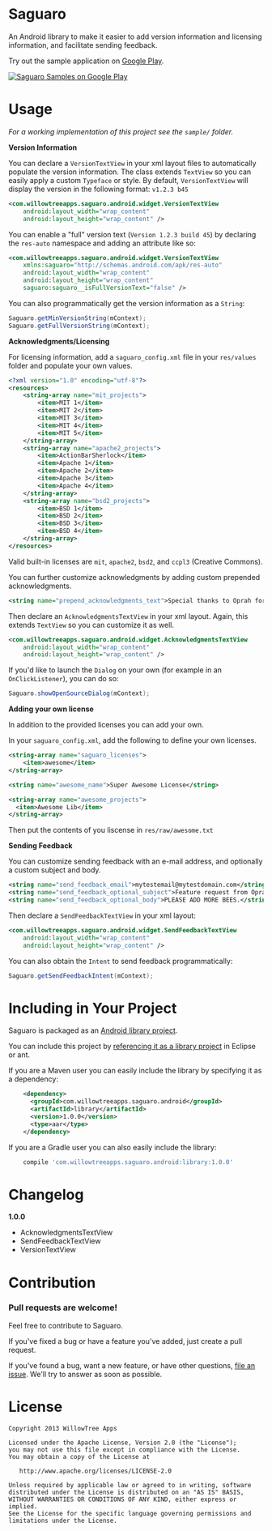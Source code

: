 Saguaro
=======

An Android library to make it easier to add version information and licensing information, and facilitate sending feedback.

Try out the sample application on [Google Play][6].

<a href="https://play.google.com/store/apps/details?id=com.willowtreeapps.saguaro.android.sample">
  <img alt="Saguaro Samples on Google Play"
         src="http://developer.android.com/images/brand/en_app_rgb_wo_45.png" />
</a>

Usage
=====

*For a working implementation of this project see the `sample/` folder.*

**Version Information**

You can declare a `VersionTextView` in your xml layout files to automatically populate the version information.  The class extends `TextView` so you can easily apply a custom `Typeface` or style.  By default, `VersionTextView` will display the version in the following format: `v1.2.3 b45`

```xml
<com.willowtreeapps.saguaro.android.widget.VersionTextView
    android:layout_width="wrap_content"
    android:layout_height="wrap_content" />
```

You can enable a "full" version text (`Version 1.2.3 build 45`) by declaring the `res-auto` namespace and adding an attribute like so:

```xml
<com.willowtreeapps.saguaro.android.widget.VersionTextView
    xmlns:saguaro="http://schemas.android.com/apk/res-auto"
    android:layout_width="wrap_content"
    android:layout_height="wrap_content"
    saguaro:saguaro__isFullVersionText="false" />
```

You can also programmatically get the version information as a `String`:

```java
Saguaro.getMinVersionString(mContext);
Saguaro.getFullVersionString(mContext);
```

**Acknowledgments/Licensing**

For licensing information, add a `saguaro_config.xml` file in your `res/values` folder and populate your own values.

```xml
<?xml version="1.0" encoding="utf-8"?>
<resources>
    <string-array name="mit_projects">
        <item>MIT 1</item>
        <item>MIT 2</item>
        <item>MIT 3</item>
        <item>MIT 4</item>
        <item>MIT 5</item>
    </string-array>
    <string-array name="apache2_projects">
        <item>ActionBarSherlock</item>
        <item>Apache 1</item>
        <item>Apache 2</item>
        <item>Apache 3</item>
        <item>Apache 4</item>
    </string-array>
    <string-array name="bsd2_projects">
        <item>BSD 1</item>
        <item>BSD 2</item>
        <item>BSD 3</item>
        <item>BSD 4</item>
    </string-array>
</resources>
```

Valid built-in licenses are `mit`, `apache2`, `bsd2`, and `ccpl3` (Creative Commons).

You can further customize acknowledgments by adding custom prepended acknowledgments.

```xml
<string name="prepend_acknowledgments_text">Special thanks to Oprah for providing copious amounts of bees.</string>
```

Then declare an `AcknowledgmentsTextView` in your xml layout.  Again, this extends `TextView` so you can customize it as well.

```xml
<com.willowtreeapps.saguaro.android.widget.AcknowledgmentsTextView
    android:layout_width="wrap_content"
    android:layout_height="wrap_content" />
```

If you'd like to launch the `Dialog` on your own (for example in an `OnClickListener`), you can do so:

```java
Saguaro.showOpenSourceDialog(mContext);
```

**Adding your own license**

In addition to the provided licenses you can add your own.

In your `saguaro_config.xml`, add the following to define your own licenses.

```xml
<string-array name="saguaro_licenses">
    <item>awesome</item>
</string-array>

<string name="awesome_name">Super Awesome License</string>

<string-array name="awesome_projects">
  <item>Awesome Lib</item>
</string-array>
```

Then put the contents of you liscense in `res/raw/awesome.txt`

**Sending Feedback**

You can customize sending feedback with an e-mail address, and optionally a custom subject and body.

```xml
<string name="send_feedback_email">mytestemail@mytestdomain.com</string>
<string name="send_feedback_optional_subject">Feature request from Oprah</string>
<string name="send_feedback_optional_body">PLEASE ADD MORE BEES.</string>
```

Then declare a `SendFeedbackTextView` in your xml layout:

```xml
<com.willowtreeapps.saguaro.android.widget.SendFeedbackTextView
    android:layout_width="wrap_content"
    android:layout_height="wrap_content" />
```

You can also obtain the `Intent` to send feedback programmatically:

```java
Saguaro.getSendFeedbackIntent(mContext);
```

Including in Your Project
=========================

Saguaro is packaged as an [Android library project][7].

You can include this project by [referencing it as a library project][8] in
Eclipse or ant.

If you are a Maven user you can easily include the library by specifying it as
a dependency:

```xml
    <dependency>
      <groupId>com.willowtreeapps.saguaro.android</groupId>
      <artifactId>library</artifactId>
      <version>1.0.0</version>
      <type>aar</type>
    </dependency>
```

If you are a Gradle user you can also easily include the library:

```groovy
    compile 'com.willowtreeapps.saguaro.android:library:1.0.0'
```

Changelog
=========

**1.0.0**
* AcknowledgmentsTextView
* SendFeedbackTextView
* VersionTextView

Contribution
============

### Pull requests are welcome!

Feel free to contribute to Saguaro.

If you've fixed a bug or have a feature you've added, just create a pull request.

If you've found a bug, want a new feature, or have other questions, [file an issue][10]. We'll try to answer as soon as possible.

License
=======

    Copyright 2013 WillowTree Apps

    Licensed under the Apache License, Version 2.0 (the "License");
    you may not use this file except in compliance with the License.
    You may obtain a copy of the License at

       http://www.apache.org/licenses/LICENSE-2.0

    Unless required by applicable law or agreed to in writing, software
    distributed under the License is distributed on an "AS IS" BASIS,
    WITHOUT WARRANTIES OR CONDITIONS OF ANY KIND, either express or implied.
    See the License for the specific language governing permissions and
    limitations under the License.

 [6]: https://play.google.com/store/apps/details?id=com.willowtreeapps.saguaro.android.sample
 [7]: http://developer.android.com/guide/developing/projects/projects-eclipse.html
 [8]: http://developer.android.com/guide/developing/projects/projects-eclipse.html#ReferencingLibraryProject
 [10]: https://github.com/willowtreeapps/saguaro-android/issues/new
